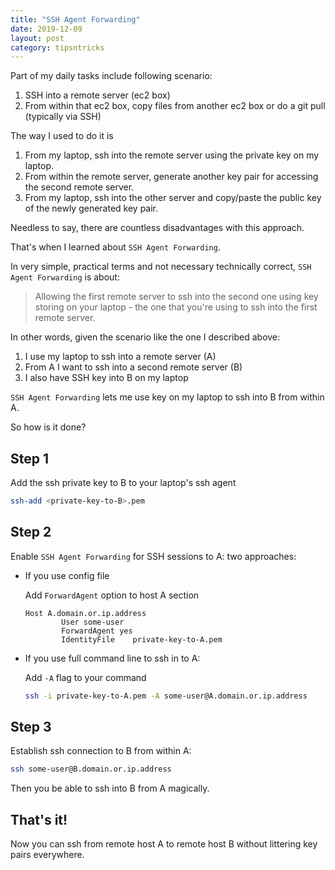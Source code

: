 ```yaml
---
title: "SSH Agent Forwarding"
date: 2019-12-09
layout: post
category: tipsntricks
---
```


Part of my daily tasks include following scenario:

1. SSH into a remote server (ec2 box)
2. From within that ec2 box, copy files from another ec2 box or do a git pull (typically via SSH)

The way I used to do it is

1. From my laptop, ssh into the remote server using the private key on my laptop.
2. From within the remote server, generate another key pair for accessing the second remote server.
3. From my laptop, ssh into the other server and copy/paste the public key of the newly generated key pair.

Needless to say, there are countless disadvantages with this approach.

That's when I learned about `SSH Agent Forwarding`.

In very simple, practical terms and not necessary technically correct, `SSH Agent Forwarding` is about:

> Allowing the first remote server to ssh into the second one using key storing on your laptop - the one that you're using to ssh into the first remote server.

In other words, given the scenario like the one I described above:

1. I use my laptop to ssh into a remote server (A)
2. From A I want to ssh into a second remote server (B)
3. I also have SSH key into B on my laptop

`SSH Agent Forwarding` lets me use key on my laptop to ssh into B from within A.

So how is it done?

## Step 1

Add the ssh private key to B to your laptop's ssh agent

```Bash
ssh-add <private-key-to-B>.pem
```

## Step 2

Enable `SSH Agent Forwarding` for SSH sessions to A: two approaches:

- If you use config file

  Add `ForwardAgent` option to host A section

  ```
  Host A.domain.or.ip.address
          User some-user
          ForwardAgent yes
          IdentityFile    private-key-to-A.pem
  ```

- If you use full command line to ssh in to A:

  Add `-A` flag to your command

  ```Bash
  ssh -i private-key-to-A.pem -A some-user@A.domain.or.ip.address
  ```

## Step 3

Establish ssh connection to B from within A:

```Bash
ssh some-user@B.domain.or.ip.address
```

Then you be able to ssh into B from A magically.

## That's it!

Now you can ssh from remote host A to remote host B without littering key pairs everywhere.
